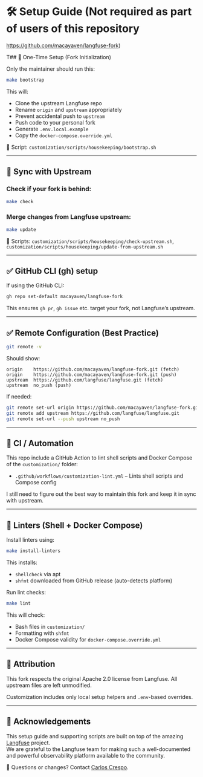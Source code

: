 # 🛠️ Setup Guide (Not required as part of users of this repository 
https://github.com/macayaven/langfuse-fork)

T## 🔐 One-Time Setup (Fork Initialization)

Only the maintainer should run this:

```bash
make bootstrap
```

This will:
- Clone the upstream Langfuse repo
- Rename `origin` and `upstream` appropriately
- Prevent accidental push to `upstream`
- Push code to your personal fork
- Generate `.env.local.example`
- Copy the `docker-compose.override.yml`

📁 Script: `customization/scripts/housekeeping/bootstrap.sh`

---

## 🔁 Sync with Upstream

### Check if your fork is behind:
```bash
make check
```

### Merge changes from Langfuse upstream:
```bash
make update
```

📁 Scripts: `customization/scripts/housekeeping/check-upstream.sh`, `customization/scripts/housekeeping/update-from-upstream.sh`

---

## ✅ GitHub CLI (gh) setup

If using the GitHub CLI:
```bash
gh repo set-default macayaven/langfuse-fork
```
This ensures `gh pr`, `gh issue` etc. target your fork, not Langfuse’s upstream.

---

## ✅ Remote Configuration (Best Practice)

```bash
git remote -v
```
Should show:
```
origin    https://github.com/macayaven/langfuse-fork.git (fetch)
origin    https://github.com/macayaven/langfuse-fork.git (push)
upstream  https://github.com/langfuse/langfuse.git (fetch)
upstream  no_push (push)
```

If needed:
```bash
git remote set-url origin https://github.com/macayaven/langfuse-fork.git
git remote add upstream https://github.com/langfuse/langfuse.git
git remote set-url --push upstream no_push
```

---

## 🧪 CI / Automation

This repo include a GitHub Action to lint shell scripts and Docker Compose of the `customization/` folder:
- `.github/workflows/customization-lint.yml` – Lints shell scripts and Compose config

I still need to figure out the best way to maintain this fork and keep it in sync with upstream.

---

## 🧼 Linters (Shell + Docker Compose)

Install linters using:
```bash
make install-linters
```
This installs:
- `shellcheck` via apt
- `shfmt` downloaded from GitHub release (auto-detects platform)

Run lint checks:
```bash
make lint
```
This will check:
- Bash files in `customization/`
- Formatting with `shfmt`
- Docker Compose validity for `docker-compose.override.yml`

---

## 📄 Attribution

This fork respects the original Apache 2.0 license from Langfuse. All upstream files are left unmodified.

Customization includes only local setup helpers and `.env`-based overrides.

---

## 🙏 Acknowledgements

This setup guide and supporting scripts are built on top of the amazing [Langfuse](https://github.com/langfuse/langfuse) project.  
We are grateful to the Langfuse team for making such a well-documented and powerful observability platform available to the community.

🙋 Questions or changes? Contact [Carlos Crespo](https://github.com/macayaven).
